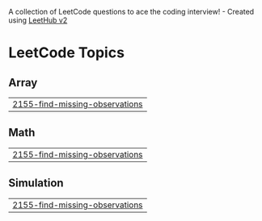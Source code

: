A collection of LeetCode questions to ace the coding interview! - Created using [LeetHub v2](https://github.com/arunbhardwaj/LeetHub-2.0)
<!---LeetCode Topics Start-->
# LeetCode Topics
## Array
|  |
| ------- |
| [2155-find-missing-observations](https://github.com/AntimaTiwari07/LeetCode/tree/master/2155-find-missing-observations) |
## Math
|  |
| ------- |
| [2155-find-missing-observations](https://github.com/AntimaTiwari07/LeetCode/tree/master/2155-find-missing-observations) |
## Simulation
|  |
| ------- |
| [2155-find-missing-observations](https://github.com/AntimaTiwari07/LeetCode/tree/master/2155-find-missing-observations) |
<!---LeetCode Topics End-->